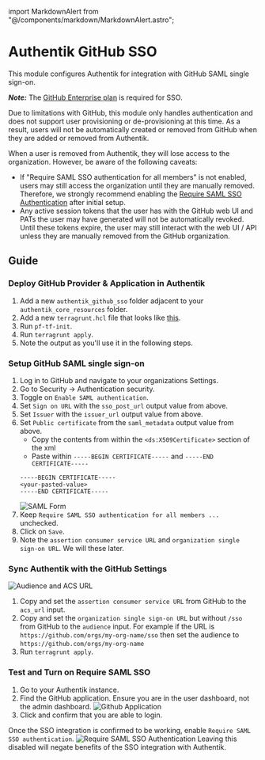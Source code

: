 import MarkdownAlert from "@/components/markdown/MarkdownAlert.astro";

# Authentik GitHub SSO

This module configures Authentik for integration with GitHub SAML single sign-on.

***Note:*** The [GitHub Enterprise plan](https://docs.github.com/en/enterprise-cloud@latest/admin/managing-iam/using-saml-for-enterprise-iam/configuring-saml-single-sign-on-for-your-enterprise) is required for SSO.   

<MarkdownAlert severity="warning">
  Due to limitations with GitHub, this module only handles authentication and does not support user provisioning or de-provisioning at this time.
  As a result, users will not be automatically created or removed from GitHub when they are added or removed from Authentik.

  When a user is removed from Authentik, they will lose access to the organization. However, be aware of the following caveats:

  - If "Require SAML SSO authentication for all members" is not enabled, users may still access the organization until they are manually removed. 
    Therefore, we strongly recommend enabling the [Require SAML SSO Authentication](#test-and-turn-on-require-saml-sso) after initial setup.
  - Any active session tokens that the user has with the GitHub web UI and PATs the user may have generated will not be automatically revoked. 
    Until these tokens expire, the user may still interact with the web UI / API unless they are manually removed from the GitHub organization.
</MarkdownAlert>

## Guide

### Deploy GitHub Provider & Application in Authentik

1. Add a new `authentik_github_sso` folder adjacent to your `authentik_core_resources` folder.
2. Add a new `terragrunt.hcl` file that looks like [this](https://github.com/Panfactum/stack/blob/__PANFACTUM_VERSION_MAIN__/packages/reference/environments/production/us-east-2/authentik_github_sso/terragrunt.hcl).
3. Run `pf-tf-init`.
4. Run `terragrunt apply`.
5. Note the output as you'll use it in the following steps.

### Setup GitHub SAML single sign-on

1. Log in to GitHub and navigate to your organizations Settings.
2. Go to Security -> Authentication security.
3. Toggle on `Enable SAML authentication`.
4. Set `Sign on URL` with the `sso_post_url` output value from above.
5. Set `Issuer` with the `issuer_url` output value from above.
6. Set `Public certificate` from the `saml_metadata` output value from above.
    - Copy the contents from within the `<ds:X509Certificate>` section of the xml
    - Paste within `-----BEGIN CERTIFICATE-----` and `-----END CERTIFICATE-----`
   ```text
   -----BEGIN CERTIFICATE-----
   <your-pasted-value>
   -----END CERTIFICATE-----
   ```
   ![SAML Form](doc_images/github-saml-form.png)
7. Keep `Require SAML SSO authentication for all members ...` unchecked.
8. Click on `Save`.
9. Note the `assertion consumer service URL` and `organization single sign-on URL`. We will these later.


### Sync Authentik with the GitHub Settings

![Audience and ACS URL](doc_images/github-audience-acs-url.png)

1. Copy and set the `assertion consumer service URL` from GitHub to the `acs_url` input.
2. Copy and set the `organization single sign-on URL` but without `/sso` from GitHub to the `audience` input. For example
   if the URL is `https://github.com/orgs/my-org-name/sso` then set the audience to `https://github.com/orgs/my-org-name` 
3. Run `terragrunt apply`.

### Test and Turn on Require SAML SSO

1. Go to your Authentik instance.
2. Find the GitHub application. Ensure you are in the user dashboard, not the admin dashboard.
   ![Github Application](doc_images/github-application.png)
3. Click and confirm that you are able to login.

Once the SSO integration is confirmed to be working, enable `Require SAML SSO authentication`. 
![Require SAML SSO Authentication](doc_images/github-require-saml-sso.png)
Leaving this disabled will negate benefits of the SSO integration with Authentik.  